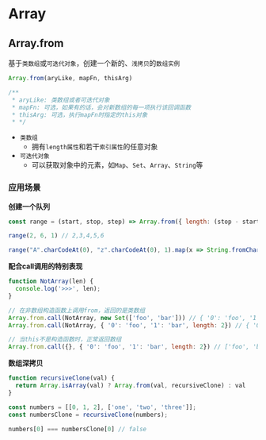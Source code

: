 # Array

## Array.from

基于`类数组`或`可迭代对象`，创建一个新的、`浅拷贝`的`数组实例`

```js
Array.from(aryLike, mapFn, thisArg)

/**
 * aryLike: 类数组或者可迭代对象
 * mapFn: 可选，如果有的话，会对新数组的每一项执行该回调函数
 * thisArg: 可选，执行mapFn时指定的this对象
 * */ 
```

+ `类数组`
  + 拥有`length属性`和若干`索引属性`的任意对象
+ `可迭代对象`
  + 可以获取对象中的元素，如`Map`、`Set`、`Array`、`String`等

### 应用场景

**创建一个队列**

```js
const range = (start, stop, step) => Array.from({ length: (stop - start) / step + 1}, (_, i) => start + i * step)

range(2, 6, 1) // 2,3,4,5,6

range("A".charCodeAt(0), "z".charCodeAt(0), 1).map(x => String.fromCharCode(x)) // "A" ..... "Z"
```

**配合call调用的特别表现**

```js
function NotArray(len) {
  console.log('>>>', len);
}

// 在非数组构造函数上调用from，返回的是类数组
Array.from.call(NotArray, new Set(['foo', 'bar'])) // { '0': 'foo', '1': 'bar', length: 2}
Array.from.call(NotArray, { '0': 'foo', '1': 'bar', length: 2}) // { '0': 'foo', '1': 'bar', length: 2}

// 当this不是构造函数时，正常返回数组
Array.from.call({}, { '0': 'foo', '1': 'bar', length: 2}) // ['foo', 'bar']
```

**数组深拷贝**

```js
function recursiveClone(val) {
  return Array.isArray(val) ? Array.from(val, recursiveClone) : val
}

const numbers = [[0, 1, 2], ['one', 'two', 'three']];
const numbersClone = recursiveClone(numbers);

numbers[0] === numbersClone[0] // false
```
